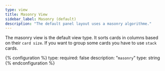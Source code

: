 ```yaml
---
type: view
title: Masonry View
sidebar_label: Masonry (default)
description: "The default panel layout uses a masonry algorithme."
---
```


The masonry view is the default view type.
It sorts cards in columns based on their `card size`. If you want to group some cards you have to use `stack` cards.

{% configuration %}
type:
  required: false
  description: "`masonry`"
  type: string
{% endconfiguration %}